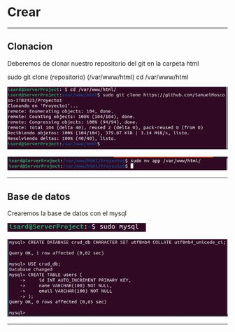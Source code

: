 # Crear 

---

## Clonacion

Deberemos de clonar nuestro repositorio del git en la carpeta html

sudo git clone (repositorio) (/var/www/html)
cd /var/www/html

![imagen](../imagenes/clonacion.png)

![imagen](../imagenes/app.png)

---

## Base de datos

Crearemos la base de datos con el mysql

![imagen](../imagenes/sql.png)

![imagen](../imagenes/base_datos.png)

---
